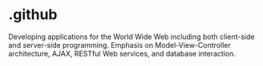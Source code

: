 # .github
Developing applications for the World Wide Web including both client-side and server-side programming. Emphasis on Model-View-Controller architecture, AJAX, RESTful Web services, and database interaction. 
